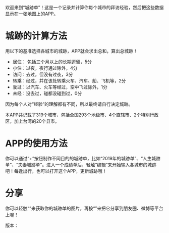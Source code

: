 欢迎来到“城跡单”！这是一个记录并计算你每个城市的拜访经验，然后把这些数据显示在一张地图上的APP。

# 城跡的计算方法

用以下的基准选择各城市的城跡，APP就会求出总和，算出总城跡！

- 居住： 包括三个月以上的长期逗留，5分
- 小住：过夜，夜行通过除外，4分
- 访问：去过，但没有过夜，3分
- 转乘：经过，并在该处转乘火车、汽车、船、飞机等，2分
- 驶过：以汽车、火车等经过，空中飞过除外，1分
- 未经：没去过，碰都没碰到过，0分

因为每个人对“经验”的理解都有不同，所以最终请自行决定城跡。

本APP共记载了319个城市，包括全国293个地级市、4个直辖市、2个特别行政区，加上台湾的20个县市。

# APP的使用方法

你可以通过“+”按钮制作不同目的的城跡单，比如“2019年的城跡单”、“人生城跡单”、“夫妻城跡单”。进入一个成绩单后，轻触“编辑”来开始输入各城市的城跡吧！每逢出行，也可以打开这个APP，更新城跡哦！

# 分享
你可以轻触“<picture>”来获取你的城跡单的图片，再按“<share>”来把它分享到朋友圈、微博等平台上喔！

版本：<version>
